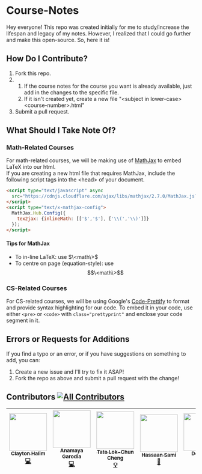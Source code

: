# Course-Notes
Hey everyone!  This repo was created initially for me to study/increase the lifespan and legacy of my notes.  However, I realized that I could go further and make this open-source.  So, here it is!

## How Do I Contribute?
1. Fork this repo.
2.
   1. If the course notes for the course you want is already available, just add in the changes to the specific file.
   2. If it isn't created yet, create a new file "\<subject in lower-case\>\<course-number\>.html"
3. Submit a pull request.

## What Should I Take Note Of?
### Math-Related Courses
For math-related courses, we will be making use of [MathJax](https://www.mathjax.org/) to embed LaTeX into our html.  
If you are creating a new html file that requires MathJax, include the following script tags into the \<head\> of your document.
```html
<script type="text/javascript" async
  src="https://cdnjs.cloudflare.com/ajax/libs/mathjax/2.7.0/MathJax.js?config=TeX-MML-AM_CHTML">
</script>
<script type="text/x-mathjax-config">
  MathJax.Hub.Config({
    tex2jax: {inlineMath: [['$','$'], ['\\(','\\)']]}
  });
</script>
```
#### Tips for MathJax
 - To in-line LaTeX: use $\<math\>$
 - To centre on page (equation-style): use $$\<math\>$$
### CS-Related Courses
For CS-related courses, we will be using Google's [Code-Prettify](https://github.com/google/code-prettify) to format and provide syntax highlighting for our code.  To embed it in your code, use either ```<pre>``` or ```<code>``` with ```class="prettyprint"``` and enclose your code segment in it.

## Errors or Requests for Additions
 If you find a typo or an error, or if you have suggestions on something to add, you can:
 1. Create a new issue and I'll try to fix it ASAP!
 2. Fork the repo as above and submit a pull request with the change!

## Contributors [![All Contributors](https://img.shields.io/badge/all_contributors-5-orange.svg?style=flat-square)](#contributors)
<!-- ALL-CONTRIBUTORS-LIST:START - Do not remove or modify this section -->
| [<img src="https://avatars1.githubusercontent.com/u/3231840?v=4" width="100px;"/><br /><sub><b>Clayton Halim</b></sub>](http://claytonhalim.me)<br />[💻](https://github.com/theRoughCode/Course-Notes/commits?author=clayton-halim "Code") | [<img src="https://avatars1.githubusercontent.com/u/20635630?v=4" width="100px;"/><br /><sub><b>Anamaya Garodia</b></sub>](http://www.anamayagarodia.me)<br />[💻](https://github.com/theRoughCode/Course-Notes/commits?author=anamayagarodia "Code") | [<img src="https://avatars1.githubusercontent.com/u/18239310?v=4" width="100px;"/><br /><sub><b>Tate Lok-Chun Cheng</b></sub>](http://tate1010.me)<br />[💡](https://github.com/theRoughCode/Course-Notes/commit/a15cc651de09e008fca465c05d23c8caf95713a9 "Examples") | [<img src="https://avatars0.githubusercontent.com/u/19877964?v=4" width="100px;"/><br /><sub><b>Hassaan Sami</b></sub>](https://github.com/hsami10)<br />[🐛](https://github.com/theRoughCode/Course-Notes/issues?q=author%3Ahsami10 "Bug reports") | [<img src="https://avatars0.githubusercontent.com/u/5943822?v=4" width="100px;"/><br /><sub><b>Domingo</b></sub>](https://github.com/domingohui)<br />[💻](https://github.com/theRoughCode/Course-Notes/commits?author=domingohui "Code") |
| :---: | :---: | :---: | :---: | :---: |
<!-- ALL-CONTRIBUTORS-LIST:END -->
